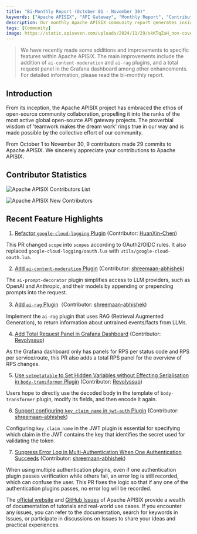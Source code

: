 ```yaml
---
title: "Bi-Monthly Report (October 01 - November 30)"
keywords: ["Apache APISIX", "API Gateway", "Monthly Report", "Contributor"]
description: Our monthly Apache APISIX community report generates insights into the project's monthly developments. The reports provide a pathway into the Apache APISIX community, ensuring that you stay well-informed and actively involved.
tags: [Community]
image: https://static.apiseven.com/uploads/2024/11/29/skKTqZaH_nov-cover-en.png
---
```


> We have recently made some additions and improvements to specific features within Apache APISIX. The main improvements include the addition of `ai-content-moderation` and `ai-rag` plugins, and a total request panel in the Grafana dashboard among other enhancements. For detailed information, please read the bi-monthly report.
<!--truncate-->
## Introduction

From its inception, the Apache APISIX project has embraced the ethos of open-source community collaboration, propelling it into the ranks of the most active global open-source API gateway projects. The proverbial wisdom of 'teamwork makes the dream work' rings true in our way and is made possible by the collective effort of our community.

From October 1 to November 30, 9 contributors made 29 commits to Apache APISIX. We sincerely appreciate your contributions to Apache APISIX.

## Contributor Statistics

![Apache APISIX Contributors List](https://static.apiseven.com/uploads/2024/11/29/WZfXkBqp_nov-new-contributors.png)

![Apache APISIX New Contributors](https://static.apiseven.com/uploads/2024/11/29/53aNHiqa_nov-new-contributors.png)

## Recent Feature Highlights

1. [Refactor `google-cloud-logging` Plugin](https://github.com/apache/apisix/pull/11596) (Contributor: [HuanXin-Chen](https://github.com/HuanXin-Chen))

This PR changed `scope` into `scopes` according to OAuth2/OIDC rules. It also replaced `google-cloud-logging/oauth.lua` with `utils/google-cloud-oauth.lua`.

2. [Add `ai-content-moderation` Plugin](https://github.com/apache/apisix/pull/11541) (Contributor: [shreemaan-abhishek](https://github.com/shreemaan-abhishek))

The `ai-prompt-decorator` plugin simplifies access to LLM providers, such as OpenAI and Anthropic, and their models by appending or prepending prompts into the request.

3. [Add `ai-rag` Plugin](https://github.com/apache/apisix/pull/11568)（Contributor: [shreemaan-abhishek](https://github.com/shreemaan-abhishek))

Implement the `ai-rag` plugin that uses RAG (Retrieval Augmented Generation), to return information about untrained events/facts from LLMs.

4. [Add Total Request Panel in Grafana Dashboard](https://github.com/apache/apisix/pull/11692) (Contributor: [Revolyssup](https://github.com/Revolyssup))

As the Grafana dashboard only has panels for RPS per status code and RPS per service/route, this PR also adds a total RPS panel for the overview of RPS changes.

5. [Use `setmetatable` to Set Hidden Variables without Effecting Serialisation in `body-transformer` Plugin](https://github.com/apache/apisix/pull/11770) (Contributor: [Revolyssup](https://github.com/Revolyssup))

Users hope to directly use the decoded body in the template of `body-transformer` plugin, modify its fields, and then encode it again.

6. [Support configuring `key_claim_name` in `jwt-auth` Plugin](https://github.com/apache/apisix/pull/11772) (Contributor: [shreemaan-abhishek](https://github.com/shreemaan-abhishek))

Configuring `key_claim_name` in the JWT plugin is essential for specifying which claim in the JWT contains the key that identifies the secret used for validating the token.

7. [Suppress Error Log in Multi-Authentication When One Authentication Succeeds](https://github.com/apache/apisix/pull/11775) (Contributor: [shreemaan-abhishek](https://github.com/shreemaan-abhishek))

When using multiple authentication plugins, even if one authentication plugin passes verification while others fail, an error log is still recorded, which can confuse the user. This PR fixes the logic so that if any one of the authentication plugins passes, no error log will be recorded.

The [official website](https://apisix.apache.org/) and [GitHub Issues](https://github.com/apache/apisix/issues) of Apache APISIX provide a wealth of documentation of tutorials and real-world use cases. If you encounter any issues, you can refer to the documentation, search for keywords in Issues, or participate in discussions on Issues to share your ideas and practical experiences.
